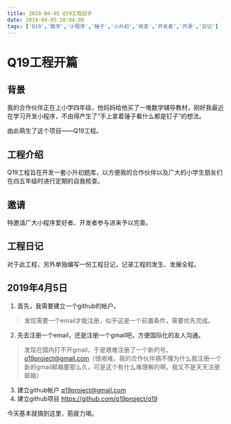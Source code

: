 ```yaml
---
title: 2019-04-05 Q19工程起步
date: 2019-04-05 20:04:00
tags: ['Q19','数学','小程序','锤子','小升初','核查','开发者','开源','日记']
---
```

# Q19工程开篇

## 背景

我的合作伙伴正在上小学四年级，他妈妈给他买了一堆数学辅导教材，刚好我最近在学习开发小程序，不由得产生了“手上拿着锤子看什么都是钉子”的想法。

由此萌生了这个项目——Q19工程。

## 工程介绍

Q19工程旨在开发一套小升初题库，以方便我的合作伙伴以及广大的小学生朋友们在四五年级时进行定期的自我核查。

## 邀请

特邀请广大小程序爱好者、开发者参与进来予以完善。

## 工程日记

对于此工程，另外单独编写一份工程日记，记录工程的发生、发展全程。

## 2019年4月5日

1. 首先，我需要建立一个github的帐户。

  > 发现需要一个email才能注册，似乎这是一个前置条件，需要优先完成。

2. 先去注册一个email，还是注册一个gmail吧，方便国际化的友人沟通。

  > 发现在国内打不开gmail，于是艰难注册了一个新的号。 q19project@gmail.com（很艰难，我的合作伙伴搞不懂为什么我注册一个新的gmail邮箱要那么久，可是这个有什么难理解的啊，我又不是天天注册邮箱）

3. 建立github帐户 q19project@gmail.com
4. 建立github项目 https://github.com/q19project/q19

今天基本就搞到这里，筋疲力竭。

